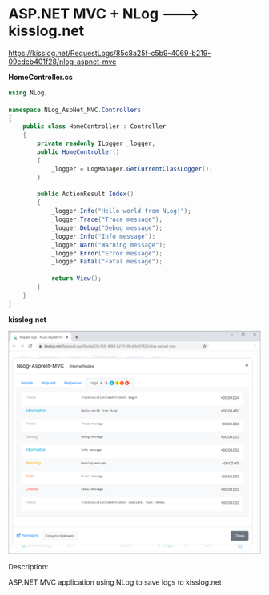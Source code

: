 # ASP.NET MVC + NLog ---> kisslog.net

https://kisslog.net/RequestLogs/85c8a25f-c5b9-4069-b219-09cdcb401f28/nlog-aspnet-mvc

**HomeController.cs**

```csharp
using NLog;

namespace NLog_AspNet_MVC.Controllers
{
    public class HomeController : Controller
    {
        private readonly ILogger _logger;
        public HomeController()
        {
            _logger = LogManager.GetCurrentClassLogger();
        }

        public ActionResult Index()
        {
            _logger.Info("Hello world from NLog!");
            _logger.Trace("Trace message");
            _logger.Debug("Debug message");
            _logger.Info("Info message");
            _logger.Warn("Warning message");
            _logger.Error("Error message");
            _logger.Fatal("Fatal message");

            return View();
        }
    }
}
```

**kisslog.net**

![kisslog.net](/src/NLog-AspNet-MVC/NLog-AspNet-MVC/Content/NLog-AspNet-MVC.png)

Description:

ASP.NET MVC application using NLog to save logs to kisslog.net